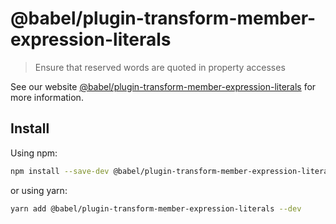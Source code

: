 # @babel/plugin-transform-member-expression-literals

> Ensure that reserved words are quoted in property accesses

See our
website [@babel/plugin-transform-member-expression-literals](https://babeljs.io/docs/babel-plugin-transform-member-expression-literals)
for more information.

## Install

Using npm:

```sh
npm install --save-dev @babel/plugin-transform-member-expression-literals
```

or using yarn:

```sh
yarn add @babel/plugin-transform-member-expression-literals --dev
```
